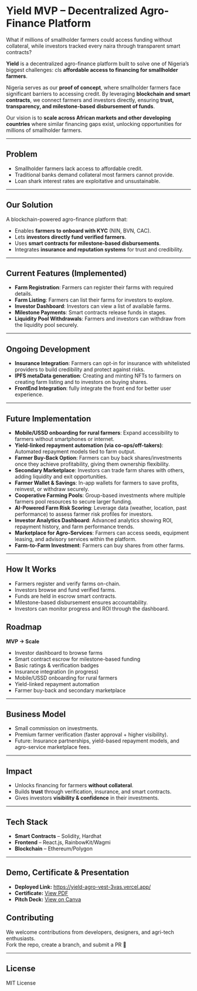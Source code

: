 #  Yield MVP – Decentralized Agro-Finance Platform

What if millions of smallholder farmers could access funding without collateral, while investors tracked every naira through transparent smart contracts?

**Yield** is a decentralized agro-finance platform built to solve one of Nigeria’s biggest challenges: cls
**affordable access to financing for smallholder farmers**.  

Nigeria serves as our **proof of concept**, where smallholder farmers face significant barriers to accessing credit. By leveraging **blockchain and smart contracts**, we connect farmers and investors directly, ensuring **trust, transparency, and milestone-based disbursement of funds**.  

Our vision is to **scale across African markets and other developing countries** where similar financing gaps exist, unlocking opportunities for millions of smallholder farmers.


---

##  Problem
- Smallholder farmers lack access to affordable credit.
- Traditional banks demand collateral most farmers cannot provide.
- Loan shark interest rates are exploitative and unsustainable.

---

##  Our Solution
A blockchain-powered agro-finance platform that:
- Enables **farmers to onboard with KYC** (NIN, BVN, CAC).
- Lets **investors directly fund verified farmers**.
- Uses **smart contracts for milestone-based disbursements**.
- Integrates **insurance and reputation systems** for trust and credibility.

---

##  Current Features (Implemented)
 
-  **Farm Registration**: Farmers can register their farms with required details.  
-  **Farm Listing**: Farmers can list their farms for investors to explore.  
-  **Investor Dashboard**: Investors can view a list of available farms.  
-  **Milestone Payments**: Smart contracts release funds in stages.  
-  **Liquidity Pool Withdrawals**: Farmers and investors can withdraw from the liquidity pool securely.  

---

## Ongoing Development
-  **Insurance Integration**: Farmers can opt-in for insurance with whitelisted providers to build credibility and protect against risks.
-  **IPFS metaData generation**: Creating and minting NFTs to farmers on creating farm listing and to investors on buying shares.
-  **FrontEnd Integration**: fully integrate the front end for better user experience.

---

##  Future Implementation
-  **Mobile/USSD onboarding for rural farmers**: Expand accessibility to farmers without smartphones or internet.  
-  **Yield-linked repayment automation (via co-ops/off-takers)**: Automated repayment models tied to farm output.  
-  **Farmer Buy-Back Option**: Farmers can buy back shares/investments once they achieve profitability, giving them ownership flexibility.  
-  **Secondary Marketplace**: Investors can trade farm shares with others, adding liquidity and exit opportunities.  
-  **Farmer Wallet & Savings**: In-app wallets for farmers to save profits, reinvest, or withdraw securely.  
-  **Cooperative Farming Pools**: Group-based investments where multiple farmers pool resources to secure larger funding.  
-  **AI-Powered Farm Risk Scoring**: Leverage data (weather, location, past performance) to assess farmer risk profiles for investors.  
-  **Investor Analytics Dashboard**: Advanced analytics showing ROI, repayment history, and farm performance trends.  
-  **Marketplace for Agro-Services**: Farmers can access seeds, equipment leasing, and advisory services within the platform. 
-  **Farm-to-Farm Investment**: Farmers can buy shares from other farms.  

---

## How It Works
- Farmers register and verify farms on-chain.
- Investors browse and fund verified farms.
- Funds are held in escrow smart contracts.
- Milestone-based disbursement ensures accountability.
- Investors can monitor progress and ROI through the dashboard.


## Roadmap
**MVP → Scale**
 
-  Investor dashboard to browse farms  
-  Smart contract escrow for milestone-based funding  
-  Basic ratings & verification badges  
-  Insurance integration (in progress)  
-  Mobile/USSD onboarding for rural farmers  
-  Yield-linked repayment automation  
-  Farmer buy-back and secondary marketplace  

---

## Business Model
- Small commission on investments.  
- Premium farmer verification (faster approval + higher visibility).  
- Future: Insurance partnerships, yield-based repayment models, and agro-service marketplace fees.  

---

## Impact
- Unlocks financing for farmers **without collateral**.  
- Builds **trust** through verification, insurance, and smart contracts.  
- Gives investors **visibility & confidence** in their investments.  

---

## Tech Stack
- **Smart Contracts** – Solidity, Hardhat  
- **Frontend** – React.js, RainbowKit/Wagmi  
- **Blockchain** – Ethereum/Polygon  

---

## Demo, Certificate & Presentation

- **Deployed Link:** https://yield-agro-vest-3vas.vercel.app/
- **Certificate:** [View PDF](https://certs.hashgraphdev.com/10b8c73e-8ace-45a0-ac12-aee8ed661111.pdf)
- **Pitch Deck:** [View on Canva](https://www.canva.com/design/DAGwt2IoKt8/68gsdVhHhoJZcClJU4hb3A/view?utlId=h100a000b9c#1)

##  Contributing
We welcome contributions from developers, designers, and agri-tech enthusiasts.  
Fork the repo, create a branch, and submit a PR 🚀  

---

##  License
MIT License
